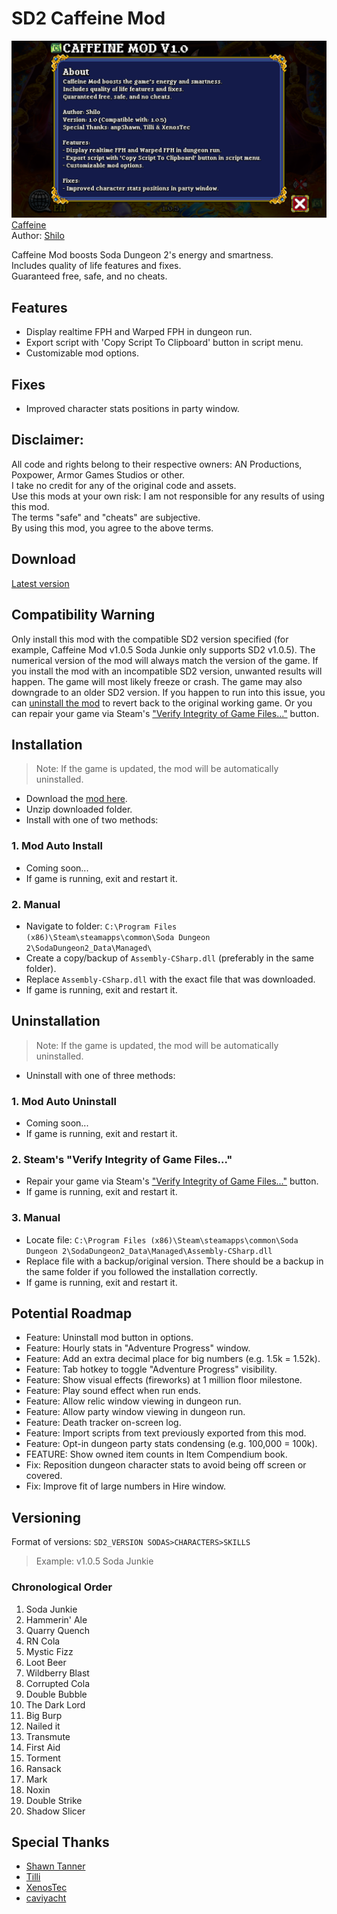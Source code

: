 # SD2 Caffeine Mod
[![Caffeine](README/about.png)](https://github.com/Shilo/SD2-Caffeine-Mod/releases)  
[Caffeine](https://github.com/Shilo/SD2-Caffeine-Mod/releases)  
Author: [Shilo](https://github.com/Shilo)  

Caffeine Mod boosts Soda Dungeon 2's energy and smartness.  
Includes quality of life features and fixes.  
Guaranteed free, safe, and no cheats.  

## Features
- Display realtime FPH and Warped FPH in dungeon run.
- Export script with 'Copy Script To Clipboard' button in script menu.
- Customizable mod options.

## Fixes
- Improved character stats positions in party window.

## Disclaimer:
All code and rights belong to their respective owners: AN Productions, Poxpower, Armor Games Studios or other.  
I take no credit for any of the original code and assets.  
Use this mods at your own risk: I am not responsible for any results of using this mod.  
The terms "safe" and "cheats" are subjective.   
By using this mod, you agree to the above terms.

## Download
[Latest version](https://github.com/Shilo/SD2-Caffeine-Mod/releases)

## Compatibility Warning
Only install this mod with the compatible SD2 version specified (for example, Caffeine Mod v1.0.5 Soda Junkie only supports SD2 v1.0.5). The numerical version of the mod will always match the version of the game. If you install the mod with an incompatible SD2 version, unwanted results will happen. The game will most likely freeze or crash. The game may also downgrade to an older SD2 version. If you happen to run into this issue, you can [uninstall the mod](https://github.com/Shilo/SD2-Caffeine-Mod/blob/master/README.md#uninstallation) to revert back to the original working game. Or you can repair your game via Steam's ["Verify Integrity of Game Files..."](https://support.steampowered.com/kb_article.php?ref=2037-QEUH-3335) button.

## Installation
> Note: If the game is updated, the mod will be automatically uninstalled.
- Download the [mod here](https://github.com/Shilo/SD2-Caffeine-Mod/releases).
- Unzip downloaded folder.
- Install with one of two methods:
### 1. Mod Auto Install
- Coming soon...
- If game is running, exit and restart it.
### 2. Manual
- Navigate to folder: `C:\Program Files (x86)\Steam\steamapps\common\Soda Dungeon 2\SodaDungeon2_Data\Managed\`
- Create a copy/backup of `Assembly-CSharp.dll` (preferably in the same folder).
- Replace `Assembly-CSharp.dll` with the exact file that was downloaded.
- If game is running, exit and restart it.

## Uninstallation
> Note: If the game is updated, the mod will be automatically uninstalled.
- Uninstall with one of three methods:
### 1. Mod Auto Uninstall
- Coming soon...
- If game is running, exit and restart it.
### 2. Steam's "Verify Integrity of Game Files..."
- Repair your game via Steam's ["Verify Integrity of Game Files..."](https://support.steampowered.com/kb_article.php?ref=2037-QEUH-3335) button.
- If game is running, exit and restart it.
### 3. Manual
- Locate file: `C:\Program Files (x86)\Steam\steamapps\common\Soda Dungeon 2\SodaDungeon2_Data\Managed\Assembly-CSharp.dll`
- Replace file with a backup/original version. There should be a backup in the same folder if you followed the installation correctly.
- If game is running, exit and restart it.

## Potential Roadmap
- Feature: Uninstall mod button in options.
- Feature: Hourly stats in "Adventure Progress" window.
- Feature: Add an extra decimal place for big numbers (e.g. 1.5k = 1.52k).
- Feature: Tab hotkey to toggle "Adventure Progress" visibility.
- Feature: Show visual effects (fireworks) at 1 million floor milestone.
- Feature: Play sound effect when run ends.
- Feature: Allow relic window viewing in dungeon run.
- Feature: Allow party window viewing in dungeon run.
- Feature: Death tracker on-screen log.
- Feature: Import scripts from text previously exported from this mod.
- Feature: Opt-in dungeon party stats condensing (e.g. 100,000 = 100k).
- FEATURE: Show owned item counts in Item Compendium book.
- Fix: Reposition dungeon character stats to avoid being off screen or covered.
- Fix: Improve fit of large numbers in Hire window.

## Versioning
Format of versions: `SD2_VERSION SODAS>CHARACTERS>SKILLS`
> Example: v1.0.5 Soda Junkie
### Chronological Order
1. Soda Junkie
2. Hammerin' Ale
3. Quarry Quench
4. RN Cola
5. Mystic Fizz
6. Loot Beer
7. Wildberry Blast
8. Corrupted Cola
9. Double Bubble
10. The Dark Lord
11. Big Burp
12. Nailed it
13. Transmute
14. First Aid
15. Torment
16. Ransack
17. Mark
18. Noxin
19. Double Strike
20. Shadow Slicer

## Special Thanks
- [Shawn Tanner](https://www.sodadungeon.com/)
- [Tilli](https://discord.gg/y93QchM)
- [XenosTec](https://discord.gg/y93QchM)
- [caviyacht](https://github.com/caviyacht)
